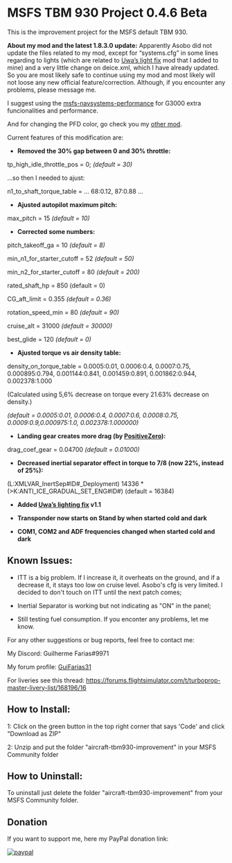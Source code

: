 # MSFS TBM 930 Project 0.4.6 Beta
This is the improvement project for the MSFS default TBM 930.

**About my mod and the latest 1.8.3.0 update:**
Apparently Asobo did not update the files related to my mod, except for “systems.cfg” in some lines regarding to lights (which are related to [Uwa’s light fix](https://github.com/Uwajimaya/FS2020) mod that I added to mine) and a very little change on deice.xml, which I have already updated. So you are most likely safe to continue using my mod and most likely will not loose any new official feature/correction.
Although, if you encounter any problems, please message me.

I suggest using the [msfs-navsystems-performance](https://github.com/Smirow/msfs-navsystems-performance) for G3000 extra funcionalities and performance.

And for changing the PFD color, go check you my [other mod](https://github.com/guifarias31/msfs_pfd_color_modification).

Current features of this modification are:

* **Removed the 30% gap between 0 and 30% throttle:**

tp_high_idle_throttle_pos = 0; *(default = 30)*

...so then I needed to ajust:

n1_to_shaft_torque_table = ... 68:0.12, 87:0.88 ...

* **Ajusted autopilot maximum pitch:**

max_pitch = 15 *(default = 10)*

* **Corrected some numbers:**

pitch_takeoff_ga = 10 *(default = 8)*

min_n1_for_starter_cutoff = 52 *(default = 50)*

min_n2_for_starter_cutoff = 80 *(default = 200)*

rated_shaft_hp = 850 (default = 0)

CG_aft_limit = 0.355 *(default = 0.36)*

rotation_speed_min = 80 *(default = 90)*

cruise_alt = 31000 *(default = 30000)*

best_glide = 120 *(default = 0)*

* **Ajusted torque vs air density table:**

density_on_torque_table = 0.0005:0.01, 0.0006:0.4, 0.0007:0.75, 0.000895:0.794, 0.001144:0.841, 0.001459:0.891, 0.001862:0.944, 0.002378:1.000

(Calculated using 5,6% decrease on torque every 21.63% decrease on density.)

*(default = 0.0005:0.01, 0.0006:0.4, 0.0007:0.6, 0.0008:0.75,  0.0009:0.9,0.000975:1.0, 0.002378:1.000000)*

* **Landing gear creates more drag (by [PositiveZero](https://forums.flightsimulator.com/u/positivezero/summary)):**

drag_coef_gear = 0.04700 *(default = 0.01000)*

* **Decreased inertial separator effect in torque to 7/8 (now 22%, instead of 25%):**

(L:XMLVAR_InertSep#ID#_Deployment) 14336 * (&gt;K:ANTI_ICE_GRADUAL_SET_ENG#ID#) (default = 16384)

* **Added [Uwa’s lighting fix](https://github.com/Uwajimaya/FS2020) v1.1**

* **Transponder now starts on Stand by when started cold and dark**

* **COM1, COM2 and ADF frequencies changed when started cold and dark**

## Known Issues:

- ITT is a big problem. If I increase it, it overheats on the ground, and if a decrease it, it stays too low on cruise level. Asobo's cfg is very limited. I decided to don't touch on ITT until the next patch comes;

- Inertial Separator is working but not indicating as "ON" in the panel;

- Still testing fuel consumption. If you enconter any problems, let me know.

For any other suggestions or bug reports, feel free to contact me:

My Discord: Guilherme Farias#9971

My forum profile: [GuiFarias31](https://forums.flightsimulator.com/u/guifarias31/summary)

For liveries see this thread: https://forums.flightsimulator.com/t/turboprop-master-livery-list/168196/16

## How to Install:

1: Click on the green button in the top right corner that says 'Code' and click "Download as ZIP"

2: Unzip and put the folder "aircraft-tbm930-improvement" in your MSFS Community folder

## How to Uninstall:

To uninstall just delete the folder "aircraft-tbm930-improvement" from your MSFS Community folder.

## Donation

If you want to support me, here my PayPal donation link:

[![paypal](https://www.paypalobjects.com/en_US/i/btn/btn_donateCC_LG.gif)](https://www.paypal.com/cgi-bin/webscr?cmd=_s-xclick&hosted_button_id=AAQXMM62KALU6&source=url)
